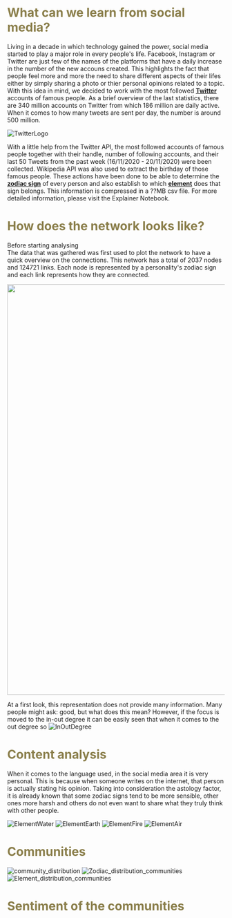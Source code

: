 # **<span style="color:#8a7e4a">What can we learn from social media?</span>**
  
Living in a decade in which technology gained the power, social media started to play a major role in every people's life. Facebook, Instagram or Twitter are just few of the names of the platforms that have a daily increase in the number of the new accouns created. This highlights the fact that people feel more and more the need to share different aspects of their lifes either by simply sharing a photo or thier personal opinions related to a topic. With this idea in mind, we decided to work with the most followed **[Twitter](https://twitter.com)** accounts of famous people. As a brief overview of the last statistics, there are 340 million accounts on Twitter from which 186 million are daily active. When it comes to how many tweets are sent per day, the number is around 500 million.  

![TwitterLogo](TwitterLogo.png)

With a little help from the Twitter API, the most followed accounts of famous people together with their handle, number of following accounts, and their last 50 Tweets from the past week (16/11/2020 - 20/11/2020) were been collected. Wikipedia API was also used to extract the birthday of those famous people. These actions have been done to be able to determine the **[zodiac sign](https://askastrology.com/zodiac-signs/)** of every person and also establish to which **[element](https://astrostyle.com/learn-astrology/the-elements-fire-earth-air-and-water-signs/)** does that sign belongs. This information is compressed in a ??MB csv file. For more detailed information, please visit the Explainer Notebook. 

# **<span style="color:#8a7e4a">How does the network looks like?</span>**

Before starting analysing  
The data that was gathered was first used to plot the network to have a quick overview on the connections. 
This network has a total of 2037 nodes and 124721 links. Each node is represented by a personality's zodiac sign and each link represents how they are connected.  


<p align="center">
  <img width="1000" height="950" src="https://raw.githubusercontent.com/simoneengelbr/twitter_zodiac/main/docs/Network.jpeg?token=AK2UC2NGSOT56ZZSSYJLE5K73HRBY">
</p>

At a first look, this representation does not provide many information. Many people might ask: good, but what does this mean? However, if the focus is moved to the in-out degree it can be easily seen that when it comes to the out degree so 
![InOutDegree](InOutDegree.jpg)

# **<span style="color:#8a7e4a">Content analysis</span>**

When it comes to the language used, in the social media area it is very personal. This is because when someone writes on the internet, that person is actually stating his opinion. Taking into consideration the astology factor, it is already known that some zodiac signs tend to be more sensible, other ones more harsh and others do not even want to share what they truly think with other people. 
 
![ElementWater](ElementWater.png)
![ElementEarth](ElementEarth.png)
![ElementFire](ElementFire.png)
![ElementAir](ElementAir.png)


# **<span style="color:#8a7e4a">Communities</span>**
![community_distribution](community_distribution.png)
![Zodiac_distribution_communities](Zodiac_distribution_communities.png)
![Element_distribution_communities](Element_distribution_communities.png)

# **<span style="color:#8a7e4a">Sentiment of the communities</span>**
